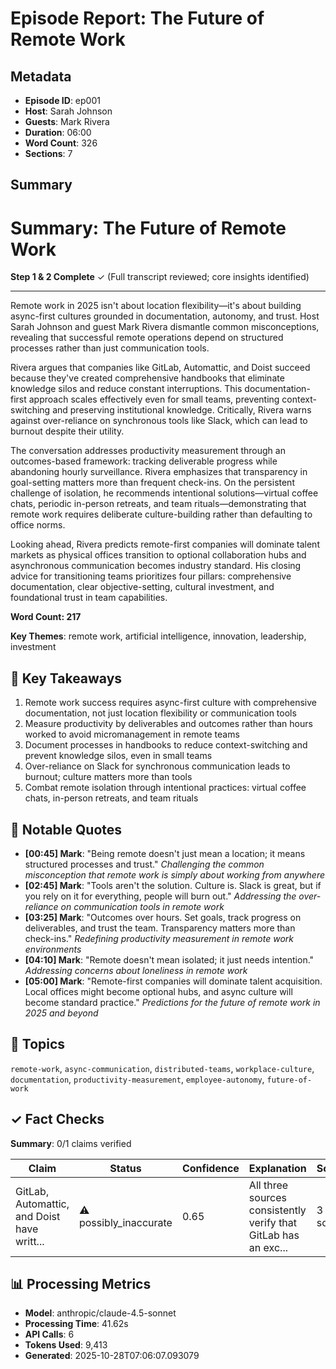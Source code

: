 # Episode Report: The Future of Remote Work

## Metadata
- **Episode ID**: ep001
- **Host**: Sarah Johnson
- **Guests**: Mark Rivera
- **Duration**: 06:00
- **Word Count**: 326
- **Sections**: 7

## Summary
# Summary: The Future of Remote Work

**Step 1 & 2 Complete** ✓ (Full transcript reviewed; core insights identified)

---

Remote work in 2025 isn't about location flexibility—it's about building async-first cultures grounded in documentation, autonomy, and trust. Host Sarah Johnson and guest Mark Rivera dismantle common misconceptions, revealing that successful remote operations depend on structured processes rather than just communication tools.

Rivera argues that companies like GitLab, Automattic, and Doist succeed because they've created comprehensive handbooks that eliminate knowledge silos and reduce constant interruptions. This documentation-first approach scales effectively even for small teams, preventing context-switching and preserving institutional knowledge. Critically, Rivera warns against over-reliance on synchronous tools like Slack, which can lead to burnout despite their utility.

The conversation addresses productivity measurement through an outcomes-based framework: tracking deliverable progress while abandoning hourly surveillance. Rivera emphasizes that transparency in goal-setting matters more than frequent check-ins. On the persistent challenge of isolation, he recommends intentional solutions—virtual coffee chats, periodic in-person retreats, and team rituals—demonstrating that remote work requires deliberate culture-building rather than defaulting to office norms.

Looking ahead, Rivera predicts remote-first companies will dominate talent markets as physical offices transition to optional collaboration hubs and asynchronous communication becomes industry standard. His closing advice for transitioning teams prioritizes four pillars: comprehensive documentation, clear objective-setting, cultural investment, and foundational trust in team capabilities.

**Word Count: 217**

**Key Themes**: remote work, artificial intelligence, innovation, leadership, investment

## 🔹 Key Takeaways
1. Remote work success requires async-first culture with comprehensive documentation, not just location flexibility or communication tools
2. Measure productivity by deliverables and outcomes rather than hours worked to avoid micromanagement in remote teams
3. Document processes in handbooks to reduce context-switching and prevent knowledge silos, even in small teams
4. Over-reliance on Slack for synchronous communication leads to burnout; culture matters more than tools
5. Combat remote isolation through intentional practices: virtual coffee chats, in-person retreats, and team rituals

## 💬 Notable Quotes
- **[00:45] Mark**: "Being remote doesn't just mean a location; it means structured processes and trust."
  _Challenging the common misconception that remote work is simply about working from anywhere_
- **[02:45] Mark**: "Tools aren't the solution. Culture is. Slack is great, but if you rely on it for everything, people will burn out."
  _Addressing the over-reliance on communication tools in remote work_
- **[03:25] Mark**: "Outcomes over hours. Set goals, track progress on deliverables, and trust the team. Transparency matters more than check-ins."
  _Redefining productivity measurement in remote work environments_
- **[04:10] Mark**: "Remote doesn't mean isolated; it just needs intention."
  _Addressing concerns about loneliness in remote work_
- **[05:00] Mark**: "Remote-first companies will dominate talent acquisition. Local offices might become optional hubs, and async culture will become standard practice."
  _Predictions for the future of remote work in 2025 and beyond_

## 🧭 Topics
`remote-work`, `async-communication`, `distributed-teams`, `workplace-culture`, `documentation`, `productivity-measurement`, `employee-autonomy`, `future-of-work`

## ✓ Fact Checks
**Summary**: 0/1 claims verified

| Claim | Status | Confidence | Explanation | Sources |
|-------|--------|------------|-------------|----------|
| GitLab, Automattic, and Doist have writt... | ⚠️ possibly_inaccurate | 0.65 | All three sources consistently verify that GitLab has an exc... | 3 sources |

## 📊 Processing Metrics
- **Model**: anthropic/claude-4.5-sonnet
- **Processing Time**: 41.62s
- **API Calls**: 6
- **Tokens Used**: 9,413
- **Generated**: 2025-10-28T07:06:07.093079

